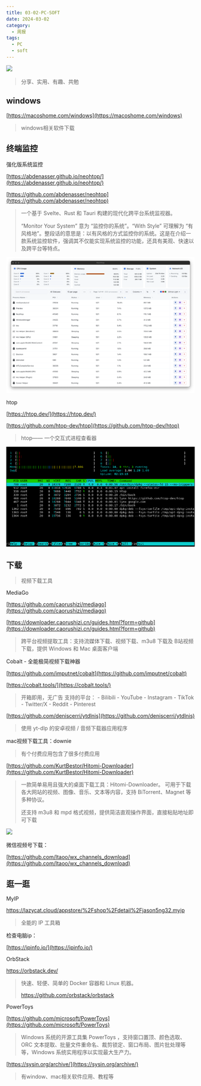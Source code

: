 ```yaml
---
title: 03-02-PC-SOFT
date: 2024-03-02
category:
  - 周报
tags:
  - PC
  - soft
---
```

![](https://img.nnxx.me/file/5a500390f31add8c94c98.jpg)

> 分享、实用、有趣、共勉



## windows

[https://macoshome.com/windows](https://macoshome.com/windows)
>windows相关软件下载




## 终端监控

强化版系统监控

[https://abdenasser.github.io/neohtop/](https://abdenasser.github.io/neohtop/)

[https://github.com/abdenasser/neohtop](https://github.com/abdenasser/neohtop)

>一个基于 Svelte、Rust 和 Tauri 构建的现代化跨平台系统监视器。
>
>“Monitor Your System” 意为 “监控你的系统”。“With Style” 可理解为 “有风格地”。整段话的意思是：以有风格的方式监控你的系统。这是在介绍一款系统监控软件，强调其不仅能实现系统监控的功能，还具有美观、快速以及跨平台等特点。

![](https://github.com/Abdenasser/neohtop/raw/main/screenshot-light.png)

htop

[https://htop.dev/](https://htop.dev/)

[https://github.com/htop-dev/htop](https://github.com/htop-dev/htop)

>htop—— 一个交互式进程查看器

![](https://github.com/htop-dev/htop/raw/main/docs/images/screenshot.png?raw=true)


##  下载

>视频下载工具

MediaGo

[https://github.com/caorushizi/mediago](https://github.com/caorushizi/mediago)

[https://downloader.caorushizi.cn/guides.html?form=github](https://downloader.caorushizi.cn/guides.html?form=github)

>跨平台视频提取工具：支持流媒体下载、视频下载、m3u8 下载及 B站视频下载，提供 Windows 和 Mac 桌面客户端



Cobalt - 全能极简视频下载神器

[https://github.com/imputnet/cobalt](https://github.com/imputnet/cobalt)

[https://cobalt.tools/](https://cobalt.tools/)

>开箱即用，无广告 支持的平台： - Bilibili - YouTube - Instagram - TikTok - Twitter/X - Reddit - Pinterest


[https://github.com/deniscerri/ytdlnis](https://github.com/deniscerri/ytdlnis)
>使用 yt-dlp 的安卓视频 / 音频下载器应用程序


mac视频下载工具：downie
>有个付费应用包含了很多付费应用


[https://github.com/KurtBestor/Hitomi-Downloader](https://github.com/KurtBestor/Hitomi-Downloader)

>一款简单易用且强大的桌面下载工具：Hitomi-Downloader。 可用于下载各大网站的视频、图像、音乐、文本等内容，支持 BiTorrent、Magnet 等多种协议。
>
>还支持 m3u8 和 mpd 格式视频，提供简洁直观操作界面，直接粘贴地址即可下载

![](https://github.com/KurtBestor/Hitomi-Downloader/raw/master/imgs/how_to_download.gif)


微信视频号下载：

[https://github.com/ltaoo/wx_channels_download](https://github.com/ltaoo/wx_channels_download)





## 逛一逛



MyIP

https://lazycat.cloud/appstore/%2Fshop%2Fdetail%2Fjason5ng32.myip

> 全能的 IP 工具箱



检查电脑ip：

[https://ipinfo.io/](https://ipinfo.io/)



OrbStack

https://orbstack.dev/

> 快速、轻便、简单的 Docker 容器和 Linux 机器。
>
> https://github.com/orbstack/orbstack


PowerToys

[https://github.com/microsoft/PowerToys](https://github.com/microsoft/PowerToys)

>Windows 系统的开源工具集 PowerToys ，支持窗口置顶、颜色选取、ORC 文本提取、批量文件重命名、裁剪锁定、窗口布局、图片批处理等等，Windows 系统实用程序以实现最大生产力。



[https://sysin.org/archive/](https://sysin.org/archive/)
>有window、mac相关软件应用、教程等


